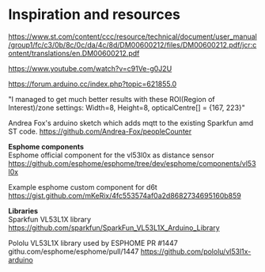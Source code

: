 # Inspiration and resources

https://www.st.com/content/ccc/resource/technical/document/user_manual/group1/fc/c3/0b/8c/0c/da/4c/8d/DM00600212/files/DM00600212.pdf/jcr:content/translations/en.DM00600212.pdf

https://www.youtube.com/watch?v=c91Ve-g0J2U


https://forum.arduino.cc/index.php?topic=621855.0

"I managed to get much better results with these ROI(Region of Interest)/zone settings: Width=8, Height=8, opticalCentre[] = {167, 223}"

Andrea Fox's arduino sketch which adds mqtt to the existing Sparkfun amd ST code.
https://github.com/Andrea-Fox/peopleCounter

**Esphome components** <br/>
Esphome official component for the vl53l0x as distance sensor
https://github.com/esphome/esphome/tree/dev/esphome/components/vl53l0x

Example esphome custom component for d6t
https://gist.github.com/mKeRix/4fc553574af0a2d8682734695160b859

**Libraries** <br/>
Sparkfun VL53L1X library
https://github.com/sparkfun/SparkFun_VL53L1X_Arduino_Library

Pololu VL53L1X library used by ESPHOME PR #1447 githu.com/esphome/esphome/pull/1447
https://github.com/pololu/vl53l1x-arduino